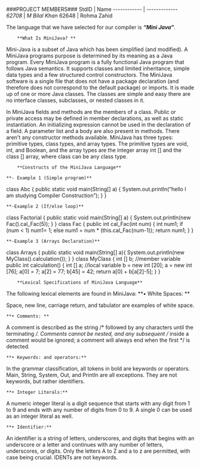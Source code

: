 ###PROJECT MEMBERS###
StdID | Name
------------ | -------------
*62708* | *M Bilal Khan* <!--this is the group leader in bold-->
62648 | Rohma Zahid

The language that we have selected for our compiler is _**“Mini Java”**_. 

        **What Is MiniJava? **

Mini-Java is a subset of Java which has been simplified (and modified). A MiniJava programs purpose is determined by its meaning as a Java program. Every MiniJava program is a fully functional Java program that follows Java semantics. It supports classes and limited inheritance, simple data types and a few structured control constructors. The MiniJava software is a single file that does not have a package declaration (and therefore does not correspond to the default package) or imports. It is made up of one or more Java classes. The classes are simple and easy there are no interface classes, subclasses, or nested classes in it.  

In MiniJava fields and methods are the members of a class. Public or private access may be defined in member declarations, as well as static instantiation. An initializing expression cannot be used in the declaration of a field. A parameter list and a body are also present in methods. There aren't any constructor methods available. 
MiniJava has three types: primitive types, class types, and array types. The primitive types are void, int, and Boolean, and the array types are the integer array int [] and the class [] array, where class can be any class type.


        **Constructs of the MiniJava Language**

    **- Example 1 (Simple program)**

class Abc {
    public static void main(String[] a) {
            System.out.println(“hello I am studying Compiler Construction”);
    }
}


    **-Example 2 (If/else loop)**

class Factorial {
    public static void main(String[] a) {
         System.out.println(new Fac().cal_Fac(5));
    }
}
class Fac {
    public int cal_Fac(int num) {
        int num1;
        if (num < 1) num1= 1;
        else num1 = num * (this.cal_Fac(num-1));
        return num1;
    }
}

    **-Example 3 (Arrays Declaration)**

class Arrays {
    public static void main(String[] a){
        System.out.println(new MyClass().calculation());
    }
}
class MyClass {
    int [] b;    //member variable
    public int calculation() {
        int [] a;   //local variable 
        b = new int [20];
        a = new int [76];
        a[0] = 7;
        a[2] = 77;
        b[45] = 42;
        return a[0] + b[a[2]-5];
    }
}

        **Lexical Specifications of MiniJava Language**

The following lexical elements are found in MiniJava:
    **• White Spaces: **

Space, new line, carriage return, and tabulator are examples of white space.

    **• Comments: **

A comment is described as the string /* followed by any characters until the terminating */. Comments cannot be nested, and any subsequent /* inside a comment would be ignored; a comment will always end when the first */ is detected.

    **• Keywords: and operators:** 

In the grammar classification, all tokens in bold are keywords or operators. Main, String, System, Out, and Println are all exceptions. They are not keywords, but rather identifiers.

    **• Integer Literals:**

A numeric integer literal is a digit sequence that starts with any digit from 1 to 9 and ends with any number of digits from 0 to 9. A single 0 can be used as an integer literal as well.

    **• Identifier:** 

An identifier is a string of letters, underscores, and digits that begins with an underscore or a letter and continues with any number of letters, underscores, or digits. Only the letters A to Z and a to z are permitted, with case being crucial. IDENTs are not keywords.

